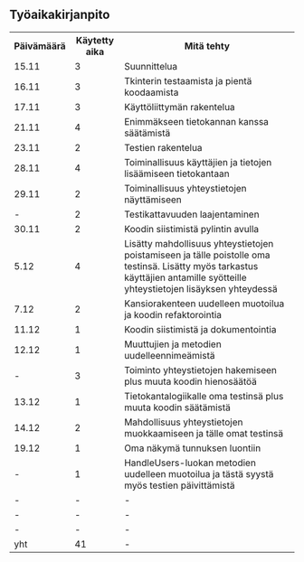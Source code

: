 ## Työaikakirjanpito
<table>
  <tr>
    <th>Päivämäärä</th>
    <th>Käytetty aika</th>
    <th>Mitä tehty</th>
  </tr>
  <tr>
    <td>15.11</td>
    <td>3</td>
    <td>Suunnittelua</td>
  </tr>
  <tr>
    <td>16.11</td>
    <td>3</td>
    <td>Tkinterin testaamista ja pientä koodaamista</td>
  </tr>
  <tr>
    <td>17.11</td>
    <td>3</td>
    <td>Käyttöliittymän rakentelua</td>
  </tr>
  <tr>
    <td>21.11</td>
    <td>4</td>
    <td>Enimmäkseen tietokannan kanssa säätämistä</td>
  </tr>
  <tr>
    <td>23.11</td>
    <td>2</td>
    <td>Testien rakentelua</td>
  </tr>
  <tr>
    <td>28.11</td>
    <td>4</td>
    <td>Toiminallisuus käyttäjien ja tietojen lisäämiseen tietokantaan</td>
  </tr>
  <tr>
    <td>29.11</td>
    <td>2</td>
    <td>Toiminallisuus yhteystietojen näyttämiseen</td>
  </tr>
  <tr>
    <td>-</td>
    <td>2</td>
    <td>Testikattavuuden laajentaminen</td>
  </tr>
  <tr>
   <tr>
    <td>30.11</td>
    <td>2</td>
    <td>Koodin siistimistä pylintin avulla</td>
  </tr>
  <tr>
    <td>5.12</td>
    <td>4</td>
    <td>Lisätty mahdollisuus yhteystietojen poistamiseen ja tälle poistolle oma testinsä. Lisätty myös tarkastus käyttäjien antamille syötteille yhteystietojen lisäyksen yhteydessä </td>
  </tr>
  <tr>
    <td>7.12</td>
    <td>2</td>
    <td>Kansiorakenteen uudelleen muotoilua ja koodin refaktorointia</td>
  </tr>
  <tr>
    <td>11.12</td>
    <td>1</td>
    <td>Koodin siistimistä ja dokumentointia</td>
  </tr>
  <tr>
    <td>12.12</td>
    <td>1</td>
    <td>Muuttujien ja metodien uudelleennimeämistä</td>
  </tr>
  <tr>
    <td>-</td>
    <td>3</td>
    <td>Toiminto yhteystietojen hakemiseen plus muuta koodin hienosäätöä</td>
  </tr>
   <tr>
    <td>13.12</td>
    <td>1</td>
    <td>Tietokantalogiikalle oma testinsä plus muuta koodin säätämistä</td>
  </tr>
  <tr>
    <td>14.12</td>
    <td>2</td>
    <td>Mahdollisuus yhteystietojen muokkaamiseen ja tälle omat testinsä</td>
  </tr>
   <tr>
    <td>19.12</td>
    <td>1</td>
    <td>Oma näkymä tunnuksen luontiin</td>
  </tr>
  <tr>
    <td>-</td>
    <td>1</td>
    <td>HandleUsers-luokan metodien uudelleen muotoilua ja tästä syystä myös testien päivittämistä</td>
  </tr>
  <tr>
    <td>-</td>
    <td>-</td>
    <td>-</td>
  </tr>
   <tr>
    <td>-</td>
    <td>-</td>
    <td>-</td>
  </tr>
   <tr>
    <td>-</td>
    <td>-</td>
    <td>-</td>
  </tr>
    <td>yht</td>
    <td>41</td>
    <td>-</td>
  </tr>
</table>
